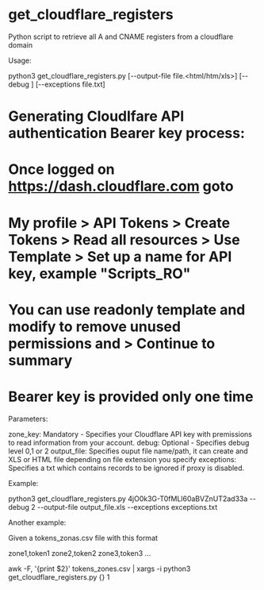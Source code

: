 # get_cloudflare_registers
Python script to retrieve all A and CNAME registers  from a cloudflare domain

Usage: 

python3 get_cloudflare_registers.py <Bearer key> [--output-file file.<html/htm/xls>] [--debug <level>] [--exceptions file.txt]



#
# Generating Cloudlfare API authentication Bearer key process:
#
# Once logged on https://dash.cloudflare.com goto

# My profile > API Tokens > Create Tokens > Read all resources > Use Template > Set up a name for API key, example "Scripts_RO"
# You can use readonly template and modify to remove unused permissions and  > Continue to summary
# Bearer key is provided only one time

Parameters: 

 zone_key: Mandatory - Specifies your Cloudflare API key with premissions to read information from your account. 
 debug: Optional - Specifies debug level 0,1 or 2 
 output_file: Specifies ouput file name/path, it can create and XLS or HTML file depending on file extension you specify 
 exceptions: Specifies a txt which contains records to be ignored if proxy is disabled. 

Example: 

python3 get_cloudflare_registers.py 4jO0k3G-T0fMLl60aBVZnUT2ad33a --debug 2 --output-file output_file.xls --exceptions exceptions.txt

Another example: 

Given a tokens_zonas.csv file with this format

zone1,token1
zone2,token2
zone3,token3 
... 

awk -F, '{print $2}' tokens_zones.csv | xargs -i python3 get_cloudflare_registers.py {} 1
